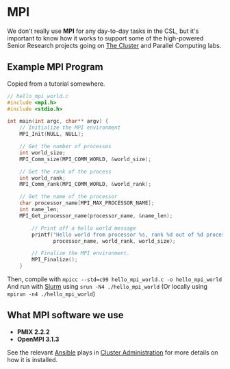 # MPI

We don't really use **MPI** for any day-to-day tasks in the CSL, but it's important to know how it works to support some of the high-powered Senior Research projects going on [The Cluster](../../services/cluster/) and Parallel Computing labs.

## Example MPI Program

Copied from a tutorial somewhere.

```c
// hello_mpi_world.c
#include <mpi.h>
#include <stdio.h>

int main(int argc, char** argv) {
    // Initialize the MPI environment
    MPI_Init(NULL, NULL);

    // Get the number of processes
    int world_size;
    MPI_Comm_size(MPI_COMM_WORLD, &world_size);

    // Get the rank of the process
    int world_rank;
    MPI_Comm_rank(MPI_COMM_WORLD, &world_rank);

    // Get the name of the processor
    char processor_name[MPI_MAX_PROCESSOR_NAME];
    int name_len;
    MPI_Get_processor_name(processor_name, &name_len);

        // Print off a hello world message
        printf("Hello world from processor %s, rank %d out of %d processors\n",
               processor_name, world_rank, world_size);

        // Finalize the MPI environment.
        MPI_Finalize();
    }
```

Then, compile with `mpicc --std=c99 hello_mpi_world.c -o hello_mpi_world` And run with [Slurm](../../services/cluster/slurm.md) using `srun -N4 ./hello_mpi_world` \(Or locally using `mpirun -n4 ./hello_mpi_world`\)

## What MPI software we use

* **PMIX 2.2.2**
* **OpenMPI 3.1.3**

See the relevant [Ansible](../tools/ansible.md) plays in [Cluster Administration](../../services/cluster/administration.md) for more details on how it is installed.

